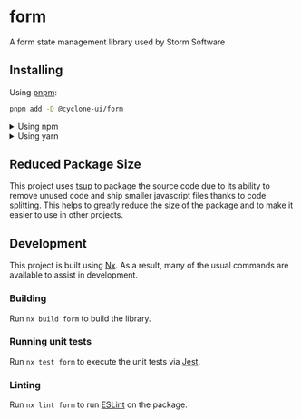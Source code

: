 <!-- START header -->
<!-- END header -->

# form

A form state management library used by Storm Software

<!-- START doctoc -->
<!-- END doctoc -->

## Installing

Using [pnpm](http://pnpm.io):

```bash
pnpm add -D @cyclone-ui/form
```

<details>
  <summary>Using npm</summary>

```bash
npm install -D @cyclone-ui/form
```

</details>

<details>
  <summary>Using yarn</summary>

```bash
yarn add -D @cyclone-ui/form
```

</details>

## Reduced Package Size

This project uses [tsup](https://tsup.egoist.dev/) to package the source code
due to its ability to remove unused code and ship smaller javascript files
thanks to code splitting. This helps to greatly reduce the size of the package
and to make it easier to use in other projects.

## Development

This project is built using [Nx](https://nx.dev). As a result, many of the usual
commands are available to assist in development.

### Building

Run `nx build form` to build the library.

### Running unit tests

Run `nx test form` to execute the unit tests via [Jest](https://jestjs.io).

### Linting

Run `nx lint form` to run [ESLint](https://eslint.org/) on the package.

<!-- START footer -->
<!-- END footer -->
